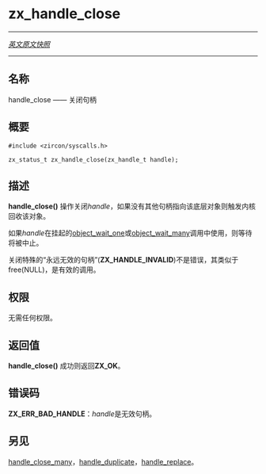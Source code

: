 # zx_handle_close
---

[*英文原文快照*](https://github.com/fuchsia-mirror/zircon/blob/9b1d42b6f62ed4a4fe443eb03e020c74abcc8875/docs/syscalls/handle_close.md)

---
<!-- ## NAME -->
## 名称

<!-- handle_close - close a handle -->
handle_close —— 关闭句柄

<!-- ## SYNOPSIS -->
## 概要

```
#include <zircon/syscalls.h>

zx_status_t zx_handle_close(zx_handle_t handle);
```

<!-- ## DESCRIPTION -->
## 描述
<!-- 
**handle_close**() closes a *handle*, causing the underlying object to be
reclaimed by the kernel if no other handles to it exist. -->
**handle_close()** 操作关闭*handle*，如果没有其他句柄指向该底层对象则触发内核回收该对象。

<!-- If the *handle* was used in a pending [object_wait_one](syscalls/object_wait_one.md) or a
[object_wait_many](syscalls/object_wait_many.md) call, the wait will be aborted. -->
如果*handle*在挂起的[object_wait_one](object_wait_one.md)或[object_wait_many](object_wait_many.md)调用中使用，则等待将被中止。

<!-- It is not an error to close the special "never a valid handle" **ZX_HANDLE_INVALID**,
similar to free(NULL) being a valid call. -->
关闭特殊的“永远无效的句柄”(**ZX_HANDLE_INVALID**)不是错误，其类似于free(NULL)，是有效的调用。

<!-- ## RIGHTS -->
## 权限

<!-- No rights are required. -->
无需任何权限。

<!-- ## RETURN VALUE -->
## 返回值

<!-- **handle_close**() returns **ZX_OK** on success. -->
**handle_close()** 成功则返回**ZX_OK**。

<!-- ## ERRORS -->
## 错误码

<!-- **ZX_ERR_BAD_HANDLE**  *handle* isn't a valid handle. -->
**ZX_ERR_BAD_HANDLE**：*handle*是无效句柄。

<!-- ## SEE ALSO -->
## 另见

<!-- [handle_close_many](handle_close_many.md),
[handle_duplicate](handle_duplicate.md),
[handle_replace](handle_replace.md). -->

[handle_close_many](handle_close_many.md)，[handle_duplicate](handle_duplicate.md)，[handle_replace](handle_replace.md)。
